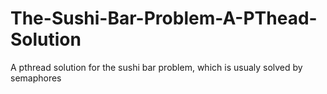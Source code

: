# The-Sushi-Bar-Problem-A-PThead-Solution
A pthread solution for the sushi bar problem, which is usualy solved by semaphores

